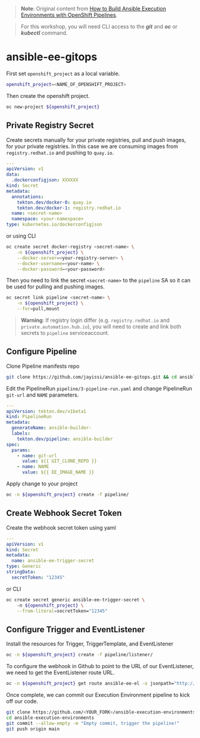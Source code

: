 > **Note**: 
> Original content from [How to Build Ansible Execution Environments with OpenShift Pipelines](https://cloud.redhat.com/blog/how-to-build-ansible-execution-environments-with-openshift-pipelines).

>
> For this workshop, you will need CLI access to the **_git_** and **_oc_** or **_kubectl_** command.
>

# ansible-ee-gitops

First set `openshift_project` as a local variable.
```bash
openshift_project=<NAME_OF_OPENSHIFT_PROJECT>
```

Then create the openshift project.
```bash
oc new-project ${openshift_project}
```

## Private Registry Secret

Create secrets manually for your private registries, pull and push images, for your private registries.
In this case we are consuming images from `registry.redhat.io` and pushing to `quay.io`.
```yaml
---
apiVersion: v1
data:
  .dockerconfigjson: XXXXXX
kind: Secret
metadata:
  annotations:
    tekton.dev/docker-0: quay.io
    tekton.dev/docker-1: registry.redhat.io
  name: <secret-name>
  namespace: <your-namespace>
type: kubernetes.io/dockerconfigjson
```
or using CLI

```bash
oc create secret docker-registry <secret-name> \
    -n ${openshift_project} \
    --docker-server=<your-registry-server> \
    --docker-username=<your-name> \
    --docker-password=<your-password>
```

Then you need to link the secret `<secret-name>` to the `pipeline` SA so it can be used for pulling and pushing images.
```bash
oc secret link pipeline <secret-name> \
    -n ${openshift_project} \
    --for=pull,mount
```

> **Warning**: 
> If registry login differ (e.g. `registry.redhat.io` and `private.automation.hub.io`),
> you will need to create and link both secrets to `pipeline` serviceaccount.

## Configure Pipeline

Clone Pipeline manifests repo
```bash
git clone https://github.com/jayissi/ansible-ee-gitops.git && cd ansible-ee-gitops
```

Edit the PipelineRun `pipeline/3-pipeline-run.yaml` and change PipelineRun `git-url` and `NAME` parameters.
```yaml
---
apiVersion: tekton.dev/v1beta1
kind: PipelineRun
metadata:
  generateName: ansible-builder-
  labels:
    tekton.dev/pipeline: ansible-builder
spec:
  params:
    - name: git-url
      value: ${{ GIT_CLONE_REPO }}
    - name: NAME
      value: ${{ EE_IMAGE_NAME }}
```

Apply change to your project
```bash
oc -n ${openshift_project} create -f pipeline/
```

## Create Webhook Secret Token

Create the webhook secret token using yaml
```yaml
---
apiVersion: v1
kind: Secret
metadata:
  name: ansible-ee-trigger-secret
type: Generic
stringData:
  secretToken: "12345"
```
or CLI

```bash
oc create secret generic ansible-ee-trigger-secret \ 
    -n ${openshift_project} \
    --from-literal=secretToken="12345"
```

## Configure Trigger and EventListener

Install the resources for Trigger, TriggerTemplate, and EventListener
```bash
oc -n ${openshift_project} create -f pipeline/listener/
```

To configure the webhook in Github to point to the URL of our EventListener, we need to get the EventListener route URL.
```bash
oc -n ${openshift_project} get route ansible-ee-el -o jsonpath="http://{.spec.host}{'\n'}"
```

Once complete, we can commit our Execution Environment pipeline to kick off our code.
```bash
git clone https://github.com/<YOUR_FORK>/ansible-execution-environments.git
cd ansible-execution-environments
git commit --allow-empty -m "Empty commit, trigger the pipeline!"
git push origin main
```
